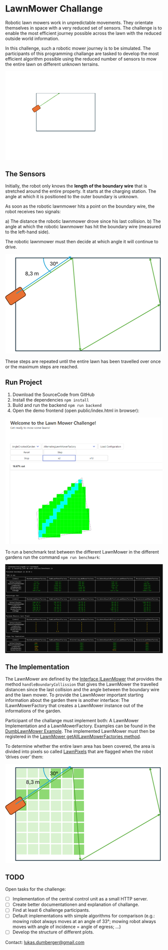 # LawnMower Challange

Robotic lawn mowers work in unpredictable movements. They orientate themselves in space with a very reduced set of sensors. The challenge is to enable the most efficient journey possible across the lawn with the reduced outside world information.

In this challenge, such a robotic mower journey is to be simulated. The participants of this programming challange are tasked to develop the most efficient algorithm possible using the reduced number of sensors to mow the entire lawn on different unknown terrains.

![LawnMowerChallange-Gif.gif](LawnMowerChallange-Gif.gif)

## The Sensors

Initially, the robot only knows the **length of the boundary wire** that is stretched around the entire property. It starts at the charging station. The angle at which it is positioned to the outer boundary is unknown.

As soon as the robotic lawnmower hits a point on the boundary wire, the robot receives two signals: 

a) The distance the robotic lawnmower drove since his last collision. 
b) The angle at which the robotic lawnmower has hit the boundary wire (measured to the left-hand side).

The robotic lawnmower must then decide at which angle it will continue to drive.

![LawnMower-Sensors.png](LawnMower-Sensors.png)

These steps are repeated until the entire lawn has been travelled over once or the maximum steps are reached.

## Run Project

1. Download the SourceCode from GitHub
2. Install the dependencies `npm install`
3. Build and run the backend `npm run backend`
4. Open the demo frontend (open public/index.html in browser):

![Demo Screenshot](DemoScreenshot.png)

To run a benchmark test between the different LawnMower in the different gardens run the command `npm run benchmark`:

![Benchmark](Benchmark.png)

## The Implementation

The LawnMower are defined by the [Interface ILawnMower](/src/LawnMower/LawnMowerInterface.ts) that provides the method `handleBoundaryCollission` that gives the LawnMower the travelled distancen since the last collision and the angle between the boundary wire and the lawn mower. To provide the LawnMower important starting information about the garden there is another interface: The ILawnMowerFactory that creates a LawnMower instance out of the informations of the garden.

Participant of the challange must implement both: A LawnMower Implementation and a LawnMowerFactory. Examples can be found in the [DumbLawnMower Example](/src/LawnMower/Default/DumbLawnMower.ts). The implemented LawnMower must then be registered in the [LawnMower getAllLawnMowerFactories method](/src/LawnMower/LawnMower.ts#L20).

To determine whether the entire lawn area has been covered, the area is divided into pixels so called [LawnPixels](/src/Simulation/Lawn.ts#L13) that are flagged when the robot ‘drives over’ them:

![LawnMower-Implementation.png](LawnMower-Implementation.png)

## TODO

Open tasks for the challenge:

- [ ] Implementation of the central control unit as a small HTTP server.
- [ ] Create better documentationen and explanation of challange.
- [ ] Find at least 6 challenge participants.
- [ ] Default implementations with simple algorithms for comparison (e.g.: mowing robot always moves at an angle of 33°; mowing robot always moves with angle of incidence = angle of egress; ...)
- [ ] Develop the structure of different plots.

Contact: [lukas.dumberger@gmail.com](mailto:lukas.dumberger@gmail.com)

